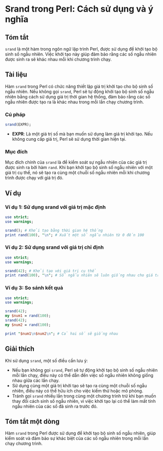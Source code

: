 <!--
Meta Description: # Srand trong Perl: Cách sử dụng và ý nghĩa ## Tóm tắt `srand` là một hàm trong ngôn ngữ lập trình Perl, được sử dụng để khởi tạo bộ sinh số ngẫu nhiê...
Meta Keywords: ngẫu, nhiên, srand, tạo, giá
-->

# Srand trong Perl: Cách sử dụng và ý nghĩa

## Tóm tắt
`srand` là một hàm trong ngôn ngữ lập trình Perl, được sử dụng để khởi tạo bộ sinh số ngẫu nhiên. Việc khởi tạo này giúp đảm bảo rằng các số ngẫu nhiên được sinh ra sẽ khác nhau mỗi khi chương trình chạy.

## Tài liệu
Hàm `srand` trong Perl có chức năng thiết lập giá trị khởi tạo cho bộ sinh số ngẫu nhiên. Nếu không gọi `srand`, Perl sẽ tự động khởi tạo bộ sinh số ngẫu nhiên bằng cách sử dụng giá trị thời gian hệ thống, đảm bảo rằng các số ngẫu nhiên được tạo ra là khác nhau trong mỗi lần chạy chương trình.

### Cú pháp
```perl
srand(EXPR);
```
- **EXPR**: Là một giá trị số mà bạn muốn sử dụng làm giá trị khởi tạo. Nếu không cung cấp giá trị, Perl sẽ sử dụng thời gian hiện tại.

### Mục đích
Mục đích chính của `srand` là để kiểm soát sự ngẫu nhiên của các giá trị được sinh ra bởi hàm `rand`. Khi bạn khởi tạo bộ sinh số ngẫu nhiên với một giá trị cụ thể, nó sẽ tạo ra cùng một chuỗi số ngẫu nhiên mỗi khi chương trình được chạy với giá trị đó.

## Ví dụ
### Ví dụ 1: Sử dụng srand với giá trị mặc định
```perl
use strict;
use warnings;

srand(); # Khởi tạo bằng thời gian hệ thống
print rand(100), "\n"; # Xuất một số ngẫu nhiên từ 0 đến 100
```

### Ví dụ 2: Sử dụng srand với giá trị chỉ định
```perl
use strict;
use warnings;

srand(42); # Khởi tạo với giá trị cụ thể
print rand(100), "\n"; # Số ngẫu nhiên sẽ luôn giống nhau cho giá trị 42
```

### Ví dụ 3: So sánh kết quả
```perl
use strict;
use warnings;

srand(42);
my $num1 = rand(100);
srand(42);
my $num2 = rand(100);

print "$num1\n$num2\n"; # Cả hai số sẽ giống nhau
```

## Giải thích
Khi sử dụng `srand`, một số điều cần lưu ý:
- Nếu bạn không gọi `srand`, Perl sẽ tự động khởi tạo bộ sinh số ngẫu nhiên mỗi lần chạy, điều này có thể dẫn đến việc số ngẫu nhiên không giống nhau giữa các lần chạy.
- Sử dụng cùng một giá trị khởi tạo sẽ tạo ra cùng một chuỗi số ngẫu nhiên, điều này có thể hữu ích cho việc kiểm thử hoặc mô phỏng.
- Tránh gọi `srand` nhiều lần trong cùng một chương trình trừ khi bạn muốn thay đổi cách sinh số ngẫu nhiên, vì việc khởi tạo lại có thể làm mất tính ngẫu nhiên của các số đã sinh ra trước đó.

## Tóm tắt một dòng
Hàm `srand` trong Perl được sử dụng để khởi tạo bộ sinh số ngẫu nhiên, giúp kiểm soát và đảm bảo sự khác biệt của các số ngẫu nhiên trong mỗi lần chạy chương trình.